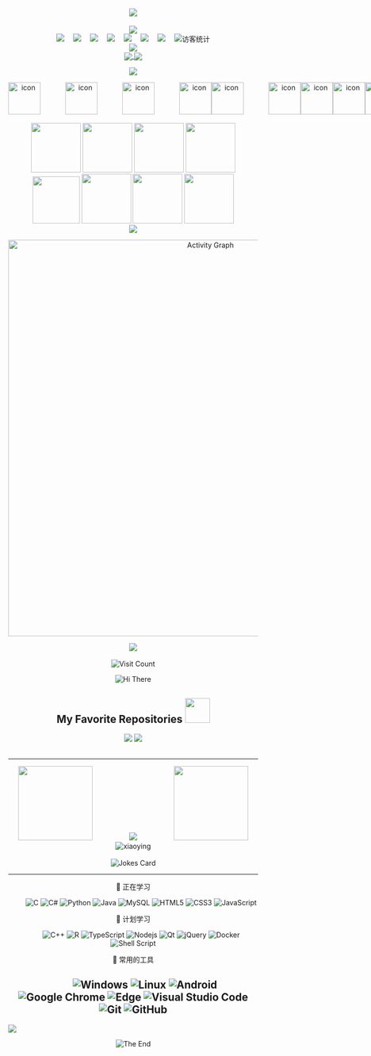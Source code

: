 <!-- dynamic typing effect 动态打字效果 -->

<h1 align="center">
  <a href="https://vincentcroft.github.io/">
    <img src="https://readme-typing-svg.herokuapp.com/?lines=Hi♡~！Hi♡~♪;你好!谢谢！小笼包！再见！&center=true&size=27" />
  </a>
</h1>

<!-- img -->
<div align="center"><img src="https://cdn.jsdelivr.net/gh/VincentCroft/VincentCroft@1.0/Background.jpg" /></div>


<!-- profile logo 个人资料徽标 -->
<div align="center">
  <a href="https://vincentcroft.github.io/"><img src="https://img.shields.io/badge/website-博客-blue" /></a>&emsp;
  <a href="https://twitter.com/WalesHua/"><img src="https://img.shields.io/badge/twitter-推特-blue" /></a>&emsp;
  <a href="https://www.facebook.com/profile.php?id=100050543000498&mibextid=ZbWKwL"><img src="https://img.shields.io/badge/facebook-脸书-003472" /></a>&emsp;
  <a href="https://www.youtube.com"><img src="https://img.shields.io/badge/youtube-油管-c32136" /></a>&emsp;
  <a href="https://blog.csdn.net/qq_49797954/"><img src="https://img.shields.io/badge/CSDN-论坛-c32136" /></a>&emsp;
  <a href="https://space.bilibili.com/2087892128/"><img src="https://img.shields.io/badge/bilibili-B站-ff69b4" /></a>&emsp;
  <a href="https://www.zhihu.com"><img src="https://img.shields.io/badge/zhihu-知乎-blue" /></a>&emsp;
<!-- visitor statistics logo 访客数统计徽标 -->
  <img src="https://visitor-badge.glitch.me/badge?page_id=VincentCroft" alt="访客统计" /></div>

<!-- Snake Code Contribution Map 贪吃蛇代码贡献图 -->
<div align="center"><img src="https://raw.githubusercontent.com/VincentCroft/Github-Profile-Snake/c8f832beaffc3454aacca29c5c02b2e5b7b78f19/github-contribution-grid-snake-dark.svg" /></div>

<!--  统计信息 -->
<div align="center">
<a href="https://github.com/VincentCroft/github-readme-stats">
  <img align="center" src="https://github-readme-stats.vercel.app/api?username=VincentCroft&show_icons=true&hide=prs&theme=codeSTACKr" />
</a>
<a href="https://github.com/anuraghazra/convoychat">
  <img align="center" src="https://github-readme-stats.vercel.app/api/top-langs/?username=VincentCroft&layout=compact&theme=codeSTACKr" />
</a>
</div>


<!-- programming tool icon 编程工具图标 -->
<div align="center">

<!-- img -->
<img src="https://skillicons.dev/icons?i=ps,ai,pr,c,cpp,cs,ts,discord,twitter,mongodb,instagram,idea,git" /><br>

<!-- svg -->
<div style="display: flex;">
  <img src="https://techstack-generator.vercel.app/kubernetes-icon.svg" alt="icon" width="65" style="width: 65px; height: 65px; margin-right: 50px; margin-bottom: 0px;" />
  <img src="https://techstack-generator.vercel.app/js-icon.svg" alt="icon" width="65" style="width: 65px; height: 65px; margin-right: 50px; margin-bottom: 0px;" />
  <img src="https://techstack-generator.vercel.app/mysql-icon.svg" alt="icon" width="65" style="width: 65px; height: 65px; margin-right: 50px; margin-bottom: 0px;" />
  <img src="https://techstack-generator.vercel.app/webpack-icon.svg" alt="icon" width="65" style="width: 65px; height: 65px; margin-right: 0px; margin-bottom: 0px;" />
  <img src="https://techstack-generator.vercel.app/docker-icon.svg" alt="icon" width="65" style="width: 65px; height: 65px; margin-right: 50px; margin-bottom: 0px;" /> 
  <img src="https://techstack-generator.vercel.app/redux-icon.svg" alt="icon" width="65" style="width: 65px; height: 65px; margin-right: 0px; margin-bottom: 0px;" />
  <img src="https://techstack-generator.vercel.app/java-icon.svg" alt="icon" width="65" style="width: 65px; height: 65px; margin-right: 0px; margin-bottom: 0px;" />
  <img src="https://techstack-generator.vercel.app/eslint-icon.svg" alt="icon" width="65" style="width: 65px; height: 65px; margin-right: 0px; margin-bottom: 0px;" />
  <img src="https://techstack-generator.vercel.app/aws-icon.svg" alt="icon" width="65" style="width: 65px; height: 65px; margin-right: 50px; margin-bottom: 0px;" />
  <img src="https://techstack-generator.vercel.app/ts-icon.svg" alt="icon" width="65" style="width: 65px; height: 65px; margin-right: 50px; margin-bottom: 0px;" />
  <img src="https://techstack-generator.vercel.app/nginx-icon.svg" alt="icon" width="65" style="width: 65px; height: 65px; margin-right: 50px; margin-bottom: 0px;" />
</div><br>

<!-- gif -->
<img height="100" width="100" src="https://cdn.jsdelivr.net/gh/sun0225SUN/sun0225SUN/assets/images/html.webp">
<img height="100" width="100" src="https://cdn.jsdelivr.net/gh/sun0225SUN/sun0225SUN/assets/images/cssgif.webp">
<img height="100" width="100" src="https://cdn.jsdelivr.net/gh/sun0225SUN/sun0225SUN/assets/images/vscode.webp">
<img height="100" width="100" src="https://cdn.jsdelivr.net/gh/sun0225SUN/sun0225SUN/assets/images/react.webp">
<img height="95" width="95" src="https://cdn.jsdelivr.net/gh/sun0225SUN/sun0225SUN/assets/images/vue.webp">
<img height="100" width="100" src="https://cdn.jsdelivr.net/gh/sun0225SUN/sun0225SUN/assets/images/python.webp">
<img height="100" width="100" src="https://cdn.jsdelivr.net/gh/sun0225SUN/sun0225SUN/assets/images/js.webp">
<img height="100" width="100" src="https://cdn.jsdelivr.net/gh/sun0225SUN/sun0225SUN/assets/images/github.webp">

</div>

<!-- just img 图片-->
<div align="center"><img src="https://cdn.jsdelivr.net/gh/sun0225SUN/sun0225SUN/assets/images/icon.png" /></div>

<!-- GitHub 活动统计图 -->
<!-- https://github.com/Ashutosh00710/github-readme-activity-graph -->
</p>
<p align="center">
<img width="800" src="https://github-readme-activity-graph.vercel.app/graph?username=VincentCroft&theme=github-compact&hide_border=true&area=true&custom_title=Activity%20Graph" alt="Activity Graph" title="Activity Graph" />
</p>

<!-- GitHub 奖杯🏆 -->
<div align="center"><img src="https://github-profile-trophy.vercel.app/?username=VincentCroft&theme=gruvbox&row=1&column=6&no-frame=true&no-bg=true" /></div><br>

<!-- Visitor Count -->
<div align="center">
  <img src="https://count.getloli.com/get/@VincentCroft?theme=booru-helltaker" alt="Visit Count" />
</div>

<!-- Hi There图 -->
<p align="center">
    <!-- https://github.com/kyechan99/capsule-render -->
    <img src="https://capsule-render.vercel.app/api?type=waving&color=gradient&height=300&&section=header&text=HI%20THERE&fontSize=90&fontAlign=50&fontAlignY=30&desc=I%20am%20VincentCroft&descAlign=50&descSize=30&descAlignY=60&animation=twinkling" alt="Hi There" title="Hi There"/>
</p>
<!-- Awesome repo 比较好的仓库-->

<h2 align="center">My Favorite Repositories <img src="https://media.giphy.com/media/mGcNjsfWAjY5AEZNw6/giphy.gif" width="50"></h2>

<div align="center">
  <a href="https://github.com/VincentCroft/VOCALOID-TRANSFORM">
    <img src="https://github-readme-stats.vercel.app/api/pin/?username=VincentCroft&repo=VOCALOID-TRANSFORM&theme=dark&bg_color=121212&hide_border=true" /></a>
  <a href="https://github.com/VincentCroft/Learning-Coding">
    <img src="https://github-readme-stats.vercel.app/api/pin/?username=VincentCroft&repo=Learning-Coding&theme=dark&bg_color=121212&hide_border=true" /></a>
</div><br>   

------

<!-- Spotify 音乐 -->
<div align="center">
  <img width="150" src="https://cdn.jsdelivr.net/gh/sun0225SUN/sun0225SUN/assets/images/cxyduck.gif" />&emsp;&emsp;&emsp;&emsp;&emsp;
  <img src="https://spotify-github-profile.kittinanx.com/api/view?uid=yytfv9ur09jan3mixwnsd5rbk&cover_image=true&theme=default&show_offline=false&background_color=121212" />
  &emsp;&emsp;&emsp;&emsp;&emsp;<img width="150" src="https://cdn.jsdelivr.net/gh/sun0225SUN/sun0225SUN/assets/images/cxyduck.gif" />
</div>

<!-- just img 图片 -->
<div align="center"><img src="https://media.giphy.com/media/d91KmDludrUA4cdpoT/giphy.gif" alt="xiaoying" /></div><br>

<!-- Joke 笑话 -->
<div align="center"><img src="https://readme-jokes.vercel.app/api?hideBorder&bgColor=%23121212" alt="Jokes Card" /></div>

<!--  skill badge 技能徽章 -->
------
<div align="center">
  
💪 正在学习

&emsp;&emsp;
![C](https://img.shields.io/badge/c-%2300599C.svg?style=flat-square&logo=c&logoColor=white)
![C#](https://img.shields.io/badge/c%23-%23239120.svg?style=flat-square&logo=c-sharp&logoColor=white)
![Python](https://img.shields.io/badge/-Python-pink?style=flat-square&logo=Python)
![Java](https://img.shields.io/badge/-java-yellow?style=flat-square&logo=java)
![MySQL](https://img.shields.io/badge/mysql-%2300f.svg?style=flat-square&logo=mysql&logoColor=white)
![HTML5](https://img.shields.io/badge/-HTML5-E34F26?style=flat-square&logo=html5&logoColor=white)
![CSS3](https://img.shields.io/badge/-CSS3-1572B6?style=flat-square&logo=css3)
![JavaScript](https://img.shields.io/badge/-JavaScript-oringe?style=flat-square&logo=javascript)

🧠 计划学习

&emsp;&emsp;
![C++](https://img.shields.io/badge/-C++-00599C?style=flat-square&logo=c)
![R](https://img.shields.io/badge/r-%23276DC3.svg?style=flat-square&logo=r&logoColor=white)
![TypeScript](https://img.shields.io/badge/typescript-%23007ACC.svg?style=flat-square&logo=typescript&logoColor=white)
![Nodejs](https://img.shields.io/badge/-Nodejs-c0ebd?style=flat-square&logo=Node.js)
![Qt](https://img.shields.io/badge/Qt-%23217346.svg?style=style=flat-square&logo=Qt&logoColor=white)
![jQuery](https://img.shields.io/badge/jquery-%230769AD.svg?style=style=flat-square&logo=jquery&logoColor=white)
![Docker](https://img.shields.io/badge/-Docker-FCC624?style=flat-square&logo=docker)
![Shell Script](https://img.shields.io/badge/shell_script-%4285F4.svg?style=style=flat-square&logo=gnu-bash&logoColor=white)

🧰 常用的工具

&emsp;&emsp; 
![Windows](https://img.shields.io/badge/Windows-0078D6?style=flat-square&logo=windows&logoColor=white)
![Linux](https://img.shields.io/badge/Linux-FCC624?style=style=flat-square&logo=linux&logoColor=black)
![Android](https://img.shields.io/badge/Android-3DDC84?style=flat-square&logo=android&logoColor=white)
![Google Chrome](https://img.shields.io/badge/Chrome-4285F4?style=flat-square&logo=GoogleChrome&logoColor=white)
![Edge](https://img.shields.io/badge/Edge-0078D7?style=flat-square&logo=Microsoft-edge&logoColor=white)
![Visual Studio Code](https://img.shields.io/badge/-Visual%20Studio%20Code-007ACC?style=flat-square&logo=Visual%20Studio%20Code&logoColor=fff)
![Git](https://img.shields.io/badge/-Git-FCC624?style=flat-square&logo=git)
![GitHub](https://img.shields.io/badge/-GitHub-pink?style=flat-square&logo=github)
------
</div>

<!-- just img 图片 -->
<img src="https://cdn.jsdelivr.net/gh/VincentCroft/VincentCroft@1.1/Sample.png"/>
</div>
</p>
<p align="center">
    <!-- https://github.com/kyechan99/capsule-render -->
    <img src="https://capsule-render.vercel.app/api?type=waving&color=gradient&height=300&&section=footer&text=THE%20END&fontSize=90&fontAlign=50&fontAlignY=70&desc=SEMINAR,%20SCIENCE,%20INTELLIGENCE,%20FUTURE&descAlign=50&descSize=30&descAlignY=40&animation=twinkling" alt="The End" title="The End"/>
</p>
